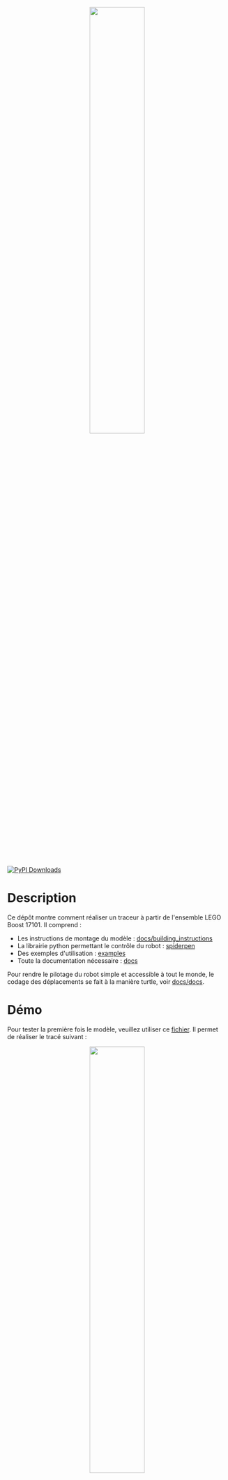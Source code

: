 <p align="center" width="100%">
    <img width="50%" src="https://user-images.githubusercontent.com/93446869/179218640-bc38fe10-068a-4bd8-b7af-3a2945f7dc68.jpg">
</p>

[![PyPI Downloads](https://img.shields.io/pypi/dm/spiderpen.svg?label=PyPI%20downloads)](
https://pypi.org/project/spiderpen/)

# Description

Ce dépôt montre comment réaliser un traceur à partir de l'ensemble LEGO Boost 17101. Il comprend :
- Les instructions de montage du modèle : [docs/building_instructions](https://github.com/valentin-burillier/spiderpen/blob/main/docs/building_instructions.pdf)
- La librairie python permettant le contrôle du robot : [spiderpen](https://github.com/valentin-burillier/spiderpen/tree/main/spiderpen)
- Des exemples d'utilisation : [examples](https://github.com/valentin-burillier/spiderpen/tree/main/examples)
- Toute la documentation nécessaire : [docs](https://github.com/valentin-burillier/spiderpen/tree/main/docs)

Pour rendre le pilotage du robot simple et accessible à tout le monde, le codage des déplacements se fait à la manière turtle, voir [docs/docs](https://github.com/valentin-burillier/spiderpen/blob/main/docs/docs.md).

# Démo

Pour tester la première fois le modèle, veuillez utiliser ce [fichier](https://github.com/valentin-burillier/spiderpen/tree/main/test/demo.py). Il permet de réaliser le tracé suivant :

<p align="center" width="100%">
    <img width="50%" src="https://user-images.githubusercontent.com/93446869/179033485-693fdbc0-0fcc-4398-8c2a-5bdf4143ba4c.jpg">
</p>

Cela permet de mettre en évidence / vérifier :
- La bonne communication entre l'ordinateur et le Hub.
- La rectitude des lignes tracées.
- L'accesibilité à la zone maximale de dessin.

- Le respect des longueurs de chacun des rubans : `L_G` et `L_D`.
- Le respect des longueurs tracées : Dx correspond à une demi-longueur à l'horizontale et Dy une demi-longueur à la verticale.

Chacun de ces critères n'est pas vérifié parfaitemt par le modèle. Ils dépendent principalement des mesures initiales des longueurs des rubans `L_Gi` et `LD_i` (Voir [docs/docs](https://github.com/valentin-burillier/spiderpen/blob/main/docs/docs.md) pour plus d'info).
En général, les lignes ne sont pas parfaitement rectilignes. Il y a une déviation. Et les longueurs sont conformes à 2-3% près.

Si l'étalonnage correspond à vos attentes en matière de qualité de tracé, vous pouvez utiliser les valeurs affichées pour `L_G` et `L_D` comme longueurs initiales pour la prochaine connexion.

# Exemples

<p align="center" width="100%">
    <img width="49%" src="https://user-images.githubusercontent.com/93446869/179190675-196e5ab6-85cf-4cc2-a4e9-f096deb4ad0e.jpg">
    <img width="49%" src="https://user-images.githubusercontent.com/93446869/179230298-3e1befce-dc5f-41f2-b96f-3180ed821823.jpg">    
</p>


# Installation

_Veuillez noter que la bibliothèque `pylgbst` nécessite l'installation de bibliothèques pour le contrôle Bluetooth comme indiqué [ici](https://github.com/undera/pylgbst/blob/master/README.md)._

Installez la bibliothèque "spiderpen" comme cela :
```bash
pip install spiderpen
```

# Disclamer

- Ce modèle reste compliqué à mettre en place d'un point de vue hardware : Il peut se décrocher, se démonter et les rubans peuvent s'emmêler. Soyez patient !
- La bibliothèque n'est pas parfaite, des bugs peuvent avoir lieu. Dans ce cas, merci de les signaler pour pouvoir les résoudre.
- Des fautes d'orthographe ou des imprécisions peuvent également se cacher dans ce dépôt. 
- Partagez les applications cool que vous avez faites ( :

# Références

- https://www.youtube.com/watch?v=HU9SaCFnCng / https://www.youtube.com/watch?v=5x0n29MjIi8 - Les vidéos qui ont inspiré ce dépôt.
- https://github.com/undera/pylgbst - La librairie permettant le contrôle du Hub.
